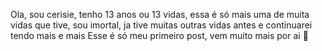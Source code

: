Ola, sou cerisie, tenho 13 anos ou 13 vidas, essa é só mais uma de muita vidas que tive, sou imortal, ja tive muitas outras vidas antes e continuarei tendo mais e mais 
Esse é só meu primeiro post, vem muito mais por ai 💞
